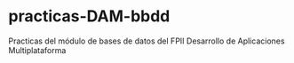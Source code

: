 # practicas-DAM-bbdd
Practicas del módulo de bases de datos del FPII Desarrollo de Aplicaciones Multiplataforma
